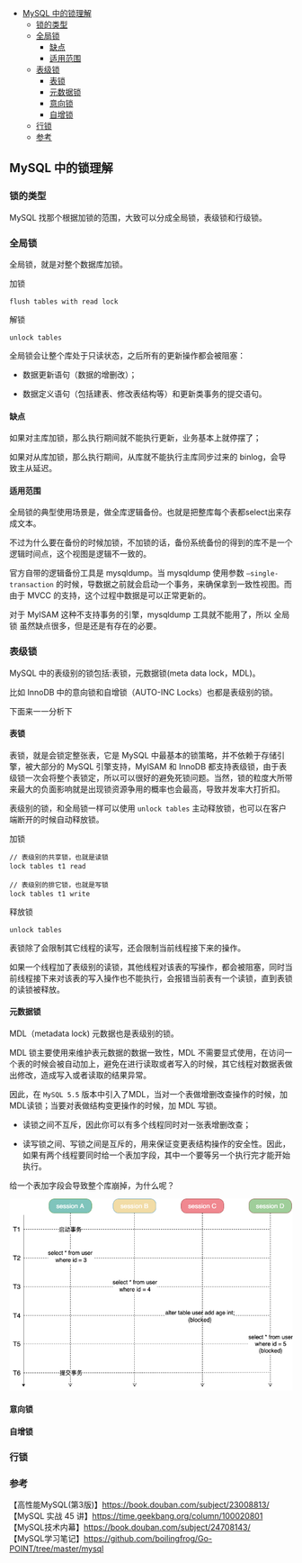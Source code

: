 <!-- START doctoc generated TOC please keep comment here to allow auto update -->
<!-- DON'T EDIT THIS SECTION, INSTEAD RE-RUN doctoc TO UPDATE -->

- [MySQL 中的锁理解](#mysql-%E4%B8%AD%E7%9A%84%E9%94%81%E7%90%86%E8%A7%A3)
  - [锁的类型](#%E9%94%81%E7%9A%84%E7%B1%BB%E5%9E%8B)
  - [全局锁](#%E5%85%A8%E5%B1%80%E9%94%81)
    - [缺点](#%E7%BC%BA%E7%82%B9)
    - [适用范围](#%E9%80%82%E7%94%A8%E8%8C%83%E5%9B%B4)
  - [表级锁](#%E8%A1%A8%E7%BA%A7%E9%94%81)
    - [表锁](#%E8%A1%A8%E9%94%81)
    - [元数据锁](#%E5%85%83%E6%95%B0%E6%8D%AE%E9%94%81)
    - [意向锁](#%E6%84%8F%E5%90%91%E9%94%81)
    - [自增锁](#%E8%87%AA%E5%A2%9E%E9%94%81)
  - [行锁](#%E8%A1%8C%E9%94%81)
  - [参考](#%E5%8F%82%E8%80%83)

<!-- END doctoc generated TOC please keep comment here to allow auto update -->

## MySQL 中的锁理解

### 锁的类型

MySQL 找那个根据加锁的范围，大致可以分成全局锁，表级锁和行级锁。   

### 全局锁

全局锁，就是对整个数据库加锁。      

加锁

```
flush tables with read lock
```

解锁

```
unlock tables
```

全局锁会让整个库处于只读状态，之后所有的更新操作都会被阻塞：   

- 数据更新语句（数据的增删改）；    

- 数据定义语句（包括建表、修改表结构等）和更新类事务的提交语句。  

#### 缺点

如果对主库加锁，那么执行期间就不能执行更新，业务基本上就停摆了；   

如果对从库加锁，那么执行期间，从库就不能执行主库同步过来的 binlog，会导致主从延迟。         

#### 适用范围

全局锁的典型使用场景是，做全库逻辑备份。也就是把整库每个表都select出来存成文本。

不过为什么要在备份的时候加锁，不加锁的话，备份系统备份的得到的库不是一个逻辑时间点，这个视图是逻辑不一致的。  

官方自带的逻辑备份工具是 mysqldump。当 mysqldump 使用参数 `–single-transaction` 的时候，导数据之前就会启动一个事务，来确保拿到一致性视图。而由于 MVCC 的支持，这个过程中数据是可以正常更新的。   

对于 MyISAM 这种不支持事务的引擎，mysqldump 工具就不能用了，所以 全局锁 虽然缺点很多，但是还是有存在的必要。   

### 表级锁

MySQL 中的表级别的锁包括:表锁，元数据锁(meta data lock，MDL)。   

比如 InnoDB 中的意向锁和自增锁（AUTO-INC Locks）也都是表级别的锁。  

下面来一一分析下  

#### 表锁    

表锁，就是会锁定整张表，它是 MySQL 中最基本的锁策略，并不依赖于存储引擎，被大部分的 MySQL 引擎支持，MyISAM 和 InnoDB 都支持表级锁，由于表级锁一次会将整个表锁定，所以可以很好的避免死锁问题。当然，锁的粒度大所带来最大的负面影响就是出现锁资源争用的概率也会最高，导致并发率大打折扣。   

表级别的锁，和全局锁一样可以使用 `unlock tables` 主动释放锁，也可以在客户端断开的时候自动释放锁。    

加锁  

```
// 表级别的共享锁，也就是读锁
lock tables t1 read

// 表级别的排它锁，也就是写锁   
lock tables t1 write
```

释放锁   

```
unlock tables
```

表锁除了会限制其它线程的读写，还会限制当前线程接下来的操作。   

如果一个线程加了表级别的读锁，其他线程对该表的写操作，都会被阻塞，同时当前线程接下来对该表的写入操作也不能执行，会报错当前表有一个读锁，直到表锁的读锁被释放。        

#### 元数据锁

MDL（metadata lock) 元数据也是表级别的锁。  

MDL 锁主要使用来维护表元数据的数据一致性，MDL 不需要显式使用，在访问一个表的时候会被自动加上，避免在进行读取或者写入的时候，其它线程对数据表做出修改，造成写入或者读取的结果异常。   

因此，在 `MySQL 5.5` 版本中引入了MDL，当对一个表做增删改查操作的时候，加MDL读锁；当要对表做结构变更操作的时候，加 MDL 写锁。     

- 读锁之间不互斥，因此你可以有多个线程同时对一张表增删改查；     

- 读写锁之间、写锁之间是互斥的，用来保证变更表结构操作的安全性。因此，如果有两个线程要同时给一个表加字段，其中一个要等另一个执行完才能开始执行。      

给一个表加字段会导致整个库崩掉，为什么呢？   

<img src="/img/mysql/mysql-mdl-lock-demo.png"  alt="mysql" />    




#### 意向锁

#### 自增锁

### 行锁

### 参考

【高性能MySQL(第3版)】https://book.douban.com/subject/23008813/    
【MySQL 实战 45 讲】https://time.geekbang.org/column/100020801  
【MySQL技术内幕】https://book.douban.com/subject/24708143/    
【MySQL学习笔记】https://github.com/boilingfrog/Go-POINT/tree/master/mysql    



